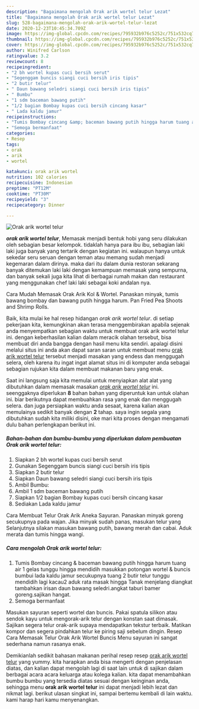 ```yaml
---
description: "Bagaimana mengolah Orak arik wortel telur Lezat"
title: "Bagaimana mengolah Orak arik wortel telur Lezat"
slug: 528-bagaimana-mengolah-orak-arik-wortel-telur-lezat
date: 2020-12-23T10:45:34.709Z
image: https://img-global.cpcdn.com/recipes/795932b976c5252c/751x532cq70/orak-arik-wortel-telur-foto-resep-utama.jpg
thumbnail: https://img-global.cpcdn.com/recipes/795932b976c5252c/751x532cq70/orak-arik-wortel-telur-foto-resep-utama.jpg
cover: https://img-global.cpcdn.com/recipes/795932b976c5252c/751x532cq70/orak-arik-wortel-telur-foto-resep-utama.jpg
author: Winifred Carlson
ratingvalue: 3.2
reviewcount: 8
recipeingredient:
- "2 bh wortel kupas cuci bersih serut"
- "Segenggam buncis siangi cuci bersih iris tipis"
- "2 butir telur"
- " Daun bawang seledri siangi cuci bersih iris tipis"
- " Bumbu"
- "1 sdm baceman bawang putih"
- "1/2 bagian Bombay kupas cuci bersih cincang kasar"
- " Lada kaldu jamur"
recipeinstructions:
- "Tumis Bombay cincang &amp; baceman bawang putih hingga harum tuang air 1 gelas tunggu hingga mendidih masukkan potongan wortel &amp; buncis bumbui lada kaldu jamur secukupnya tuang 2 butir telur tunggu mendidih lagi kacau2 aduk rata masak hingga Tanak menjelang diangkat tambahkan irisan daun bawang seledri.angkat taburi bamer goreng.sajikan hangat."
- "Semoga bermanfaat"
categories:
- Resep
tags:
- orak
- arik
- wortel

katakunci: orak arik wortel 
nutrition: 102 calories
recipecuisine: Indonesian
preptime: "PT12M"
cooktime: "PT30M"
recipeyield: "3"
recipecategory: Dinner

---
```



![Orak arik wortel telur](https://img-global.cpcdn.com/recipes/795932b976c5252c/751x532cq70/orak-arik-wortel-telur-foto-resep-utama.jpg)

<b><i>orak arik wortel telur</i></b>, Memasak menjadi bentuk hobi yang seru dilakukan oleh sebagian besar kelompok. tidaklah hanya para ibu ibu, sebagian laki laki juga banyak yang tertarik dengan kegiatan ini. walaupun hanya untuk sekedar seru seruan dengan teman atau memang sudah menjadi kegemaran dalam dirinya. maka dari itu dalam dunia restoran sekarang banyak ditemukan laki laki dengan kemampuan memasak yang sempurna, dan banyak sekali juga kita lihat di berbagai rumah makan dan restaurant yang menggunakan chef laki laki sebagai koki andalan nya.

Cara Mudah Memasak Orak Arik Kol &amp; Wortel. Panaskan minyak, tumis bawang bombay dan bawang putih hingga harum. Pan Fried Pea Shoots and Shrimp Rolls.

Baik, kita mulai ke hal resep hidangan <i>orak arik wortel telur</i>. di setiap pekerjaan kita, kemungkinan akan terasa menggembirakan apabila sejenak anda menyempatkan sebagian waktu untuk membuat orak arik wortel telur ini. dengan keberhasilan kalian dalam meracik olahan tersebut, bisa membuat diri anda bangga dengan hasil menu kita sendiri. apalagi disini melalui situs ini anda akan dapat saran saran untuk membuat menu <u>orak arik wortel telur</u> tersebut menjadi masakan yang endess dan menggugah selera, oleh karena itu ingat ingat alamat situs ini di komputer anda sebagai sebagian rujukan kita dalam membuat makanan baru yang enak.


Saat ini langsung saja kita memulai untuk menyiapkan alat alat yang dibutuhkan dalam memasak masakan <u><i>orak arik wortel telur</i></u> ini. seenggaknya diperlukan <b>8</b> bahan bahan yang diperuntuk kan untuk olahan ini. biar berikutnya dapat membuahkan rasa yang enak dan menggugah selera. dan juga persiapkan waktu anda sesaat, karena kalian akan memulainya sedikit banyak dengan <b>2</b> tahap. saya ingin segala yang dibutuhkan sudah kita miliki disini, oke mari kita proses dengan mengamati dulu bahan perlengkapan berikut ini.

<!--inarticleads1-->

##### Bahan-bahan dan bumbu-bumbu yang diperlukan dalam pembuatan Orak arik wortel telur:

1. Siapkan 2 bh wortel kupas cuci bersih serut
1. Gunakan Segenggam buncis siangi cuci bersih iris tipis
1. Siapkan 2 butir telur
1. Siapkan  Daun bawang seledri siangi cuci bersih iris tipis
1. Ambil  Bumbu:
1. Ambil 1 sdm baceman bawang putih
1. Siapkan 1/2 bagian Bombay kupas cuci bersih cincang kasar
1. Sediakan  Lada kaldu jamur


Cara Membuat Telur Orak Arik Aneka Sayuran. Panaskan minyak goreng secukupnya pada wajan. Jika minyak sudah panas, masukan telur yang Selanjutnya silakan masukan bawang putih, bawang merah dan cabai. Aduk merata dan tumis hingga wangi. 

<!--inarticleads2-->

##### Cara mengolah Orak arik wortel telur:

1. Tumis Bombay cincang &amp; baceman bawang putih hingga harum tuang air 1 gelas tunggu hingga mendidih masukkan potongan wortel &amp; buncis bumbui lada kaldu jamur secukupnya tuang 2 butir telur tunggu mendidih lagi kacau2 aduk rata masak hingga Tanak menjelang diangkat tambahkan irisan daun bawang seledri.angkat taburi bamer goreng.sajikan hangat.
1. Semoga bermanfaat


Masukan sayuran seperti wortel dan buncis. Pakai spatula silikon atau sendok kayu untuk mengorak-arik telur dengan konstan saat dimasak. Sajikan segera telur orak-arik supaya mendapatkan tekstur terbaik. Matikan kompor dan segera pindahkan telur ke piring saji sebelum dingin. Resep Cara Memasak Telur Orak Arik Wortel Buncis Menu sayuran ini sangat sederhana namun rasanya enak. 

Demikianlah sedikit bahasan makanan perihal resep resep <u>orak arik wortel telur</u> yang yummy. kita harapkan anda bisa mengerti dengan penjelasan diatas, dan kalian dapat mengolah lagi di saat lain untuk di sajikan dalam berbagai acara acara keluarga atau kolega kalian. kita dapat menambahkan bumbu bumbu yang tersedia diatas sesuai dengan keinginan anda, sehingga menu <b>orak arik wortel telur</b> ini dapat menjadi lebih lezat dan nikmat lagi. berikut ulasan singkat ini, sampai bertemu kembali di lain waktu. kami harap hari kamu menyenangkan.

